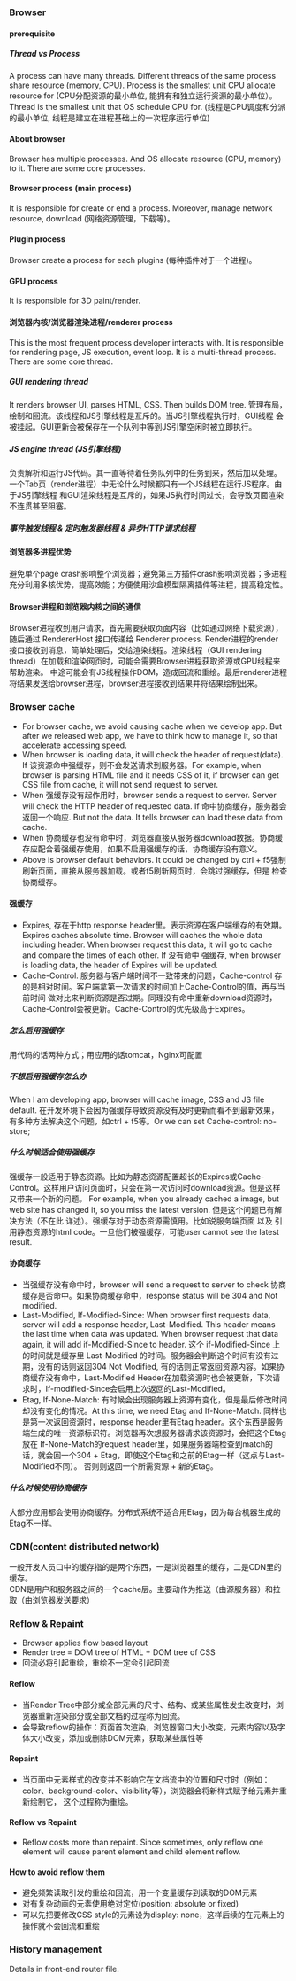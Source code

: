 ### Browser
#### prerequisite
##### Thread vs Process
A process can have many threads. Different threads of the same process share resource (memory, CPU). Process is the smallest
unit CPU allocate resource for (CPU分配资源的最小单位, 能拥有和独立运行资源的最小单位）。Thread is the smallest unit that OS
schedule CPU for. (线程是CPU调度和分派的最小单位, 线程是建立在进程基础上的一次程序运行单位)
#### About browser
Browser has multiple processes. And OS allocate resource (CPU, memory) to it. There are some core processes.
#### Browser process (main process)
It is responsible for create or end a process. Moreover, manage network resource, download (网络资源管理，下载等)。
#### Plugin process
Browser create a process for each plugins (每种插件对于一个进程)。
#### GPU process
It is responsible for 3D paint/render.
#### 浏览器内核/浏览器渲染进程/renderer process
This is the most frequent process developer interacts with. It is responsible for rendering page, JS execution, event loop.
It is a multi-thread process. There are some core thread.
##### GUI rendering thread
It renders browser UI, parses HTML, CSS. Then builds DOM tree. 管理布局，绘制和回流。该线程和JS引擎线程是互斥的。当JS引擎线程执行时，GUI线程
会被挂起。GUI更新会被保存在一个队列中等到JS引擎空闲时被立即执行。
##### JS engine thread (JS引擎线程)
负责解析和运行JS代码。其一直等待着任务队列中的任务到来，然后加以处理。一个Tab页（render进程）中无论什么时候都只有一个JS线程在运行JS程序。由于JS引擎线程
和GUI渲染线程是互斥的，如果JS执行时间过长，会导致页面渲染不连贯甚至阻塞。
##### 事件触发线程 & 定时触发器线程 & 异步HTTP请求线程
#### 浏览器多进程优势
避免单个page crash影响整个浏览器；避免第三方插件crash影响浏览器；多进程充分利用多核优势，提高效能；方便使用沙盒模型隔离插件等进程，提高稳定性。
#### Browser进程和浏览器内核之间的通信
Browser进程收到用户请求，首先需要获取页面内容（比如通过网络下载资源），随后通过 RendererHost 接口传递给 Renderer process. Render进程的render
接口接收到消息，简单处理后，交给渲染线程。渲染线程（GUI rendering thread）在加载和渲染网页时，可能会需要Browser进程获取资源或GPU线程来帮助渲染。
中途可能会有JS线程操作DOM，造成回流和重绘。最后renderer进程将结果发送给browser进程，browser进程接收到结果并将结果绘制出来。
### Browser cache
- For browser cache, we avoid causing cache when we develop app. But after we released web app, we have to think how to
manage it, so that accelerate accessing speed.  
- When browser is loading data, it will check the header of request(data). If 该资源命中强缓存，则不会发送请求到服务器。For example,
when browser is parsing HTML file and it needs CSS of it, if browser can get CSS file from cache, it will not send request to server.  
- When 强缓存没有起作用时，browser sends a request to server. Server will check the HTTP header of requested data. If 命中协商缓存，服务器会
返回一个响应. But not the data. It tells browser can load these data from cache.  
- When 协商缓存也没有命中时，浏览器直接从服务器download数据。协商缓存应配合着强缓存使用，如果不启用强缓存的话，协商缓存没有意义。  
- Above is browser default behaviors. It could be changed by ctrl + f5强制刷新页面，直接从服务器加载。或者f5刷新网页时，会跳过强缓存，但是
检查协商缓存。
#### 强缓存
- Expires, 存在于http response header里。表示资源在客户端缓存的有效期。Expires caches absolute time. Browser will caches the whole
data including header. When browser request this data, it will go to cache and compare the times of each other. If 没有命中
强缓存, when browser is loading data, the header of Expires will be updated.  
- Cache-Control. 服务器与客户端时间不一致带来的问题，Cache-control 存的是相对时间。客户端拿第一次请求的时间加上Cache-Control的值，再与当前时间
做对比来判断资源是否过期。同理没有命中重新download资源时，Cache-Control会被更新。Cache-Control的优先级高于Expires。
##### 怎么启用强缓存
用代码的话两种方式；用应用的话tomcat，Nginx可配置
##### 不想启用强缓存怎么办
When I am developing app, browser will cache image, CSS and JS file default. 在开发环境下会因为强缓存导致资源没有及时更新而看不到最新效果，
有多种方法解决这个问题，如ctrl + f5等。Or we can set Cache-control: no-store;
##### 什么时候适合使用强缓存
强缓存一般适用于静态资源。比如为静态资源配置超长的Expires或Cache-Control。这样用户访问页面时，只会在第一次访问时download资源。但是这样又带来一个新的问题。
For example, when you already cached a image, but web site has changed it, so you miss the latest version. 但是这个问题已有解决方法（不在此
详述）。强缓存对于动态资源需慎用。比如说服务端页面 以及 引用静态资源的html code。一旦他们被强缓存，可能user cannot see the latest result.
#### 协商缓存
- 当强缓存没有命中时，browser will send a request to server to check 协商缓存是否命中。如果协商缓存命中，response status will be 304
and Not modified.  
- Last-Modified, If-Modified-Since: When browser first requests data, server will add a response header, Last-Modified.
This header means the last time when data was updated. When browser request that data again, it will add if-Modified-Since
to header. 这个 if-Modified-Since 上的时间就是缓存里 Last-Modified 的时间。服务器会判断这个时间有没有过期，没有的话则返回304 Not Modified,
有的话则正常返回资源内容。如果协商缓存没有命中，Last-Modified Header在加载资源时也会被更新，下次请求时，If-modified-Since会启用上次返回的Last-Modified。  
- Etag, If-None-Match: 有时候会出现服务器上资源有变化，但是最后修改时间却没有变化的情况。At this time, we need Etag and If-None-Match. 
同样也是第一次返回资源时，response header里有Etag header。这个东西是服务端生成的唯一资源标识符。浏览器再次想服务器请求该资源时，会把这个Etag放在
If-None-Match的request header里，如果服务器端检查到match的话，就会回一个304 + Etag，即使这个Etag和之前的Etag一样（这点与Last-Modified不同）。
否则则返回一个所需资源 + 新的Etag。
##### 什么时候使用协商缓存
大部分应用都会使用协商缓存。分布式系统不适合用Etag，因为每台机器生成的Etag不一样。
### CDN(content distributed network)
一般开发人员口中的缓存指的是两个东西，一是浏览器里的缓存，二是CDN里的缓存。  
CDN是用户和服务器之间的一个cache层。主要动作为推送（由源服务器）和拉取（由浏览器发送要求）
### Reflow & Repaint
- Browser applies flow based layout
- Render tree = DOM tree of HTML + DOM tree of CSS
- 回流必将引起重绘，重绘不一定会引起回流
#### Reflow
- 当Render Tree中部分或全部元素的尺寸、结构、或某些属性发生改变时，浏览器重新渲染部分或全部文档的过程称为回流。
- 会导致reflow的操作：页面首次渲染，浏览器窗口大小改变，元素内容以及字体大小改变，添加或删除DOM元素，获取某些属性等
#### Repaint
- 当页面中元素样式的改变并不影响它在文档流中的位置和尺寸时（例如：color、background-color、visibility等），浏览器会将新样式赋予给元素并重新绘制它，
这个过程称为重绘。
#### Reflow vs Repaint
- Reflow costs more than repaint. Since sometimes, only reflow one element will cause parent element and child element reflow.
#### How to avoid reflow them
- 避免频繁读取引发的重绘和回流，用一个变量缓存到读取的DOM元素
- 对有复杂动画的元素使用绝对定位(position: absolute or fixed)
- 可以先把要修改CSS style的元素设为display: none，这样后续的在元素上的操作就不会回流和重绘
### History management
Details in front-end router file.

